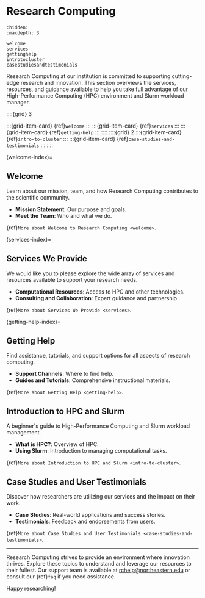 # Research Computing

```{toctree}
:hidden:
:maxdepth: 3

welcome
services
gettinghelp
introtocluster
casestudiesandtestimonials
```
Research Computing at our institution is committed to supporting cutting-edge research and innovation. This section overviews the services, resources, and guidance available to help you take full advantage of our High-Performance Computing (HPC) environment and Slurm workload manager.

::::{grid} 3

:::{grid-item-card} {ref}`welcome`
:::
:::{grid-item-card} {ref}`services`
:::
:::{grid-item-card} {ref}`getting-help`
:::
::::
::::{grid} 2
:::{grid-item-card} {ref}`intro-to-cluster`
:::
:::{grid-item-card} {ref}`case-studies-and-testimonials`
:::
::::

(welcome-index)=
## Welcome
Learn about our mission, team, and how Research Computing contributes to the scientific community.

- **Mission Statement**: Our purpose and goals.
- **Meet the Team**: Who and what we do.

{ref}`More about Welcome to Research Computing <welcome>`.

(services-index)=
## Services We Provide
We would like you to please explore the wide array of services and resources available to support your research needs.

- **Computational Resources**: Access to HPC and other technologies.
- **Consulting and Collaboration**: Expert guidance and partnership.

{ref}`More about Services We Provide <services>`.

(getting-help-index)=
## Getting Help
Find assistance, tutorials, and support options for all aspects of research computing.

- **Support Channels**: Where to find help.
- **Guides and Tutorials**: Comprehensive instructional materials.

{ref}`More about Getting Help <getting-help>`.

## Introduction to HPC and Slurm
A beginner's guide to High-Performance Computing and Slurm workload management.

- **What is HPC?**: Overview of HPC.
- **Using Slurm**: Introduction to managing computational tasks.

{ref}`More about Introduction to HPC and Slurm <intro-to-cluster>`.

## Case Studies and User Testimonials
Discover how researchers are utilizing our services and the impact on their work.

- **Case Studies**: Real-world applications and success stories.
- **Testimonials**: Feedback and endorsements from users.

{ref}`More about Case Studies and User Testimonials <case-studies-and-testimonials>`.

---

Research Computing strives to provide an environment where innovation thrives. Explore these topics to understand and leverage our resources to their fullest. Our support team is available at <rchelp@northeastern.edu> or consult our {ref}`faq` if you need assistance.

Happy researching!
